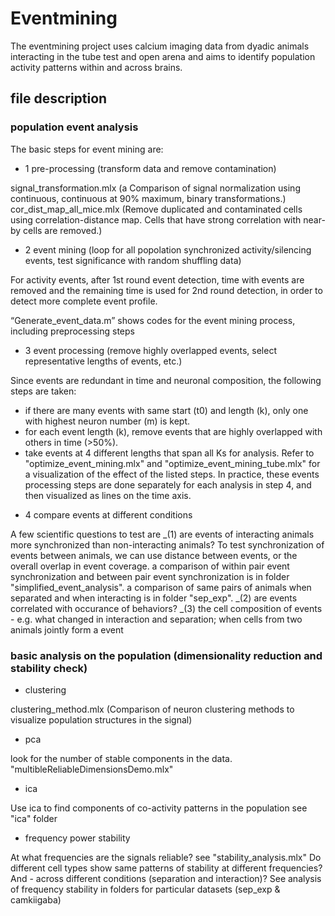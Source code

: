 # Eventmining
The eventmining project uses calcium imaging data from dyadic animals interacting in the tube test and open arena and aims to identify population activity patterns within and across brains. 

## file description 

### population event analysis 
The basic steps for event mining are: 
* 1 pre-processing (transform data and remove contamination)

signal_transformation.mlx (a Comparison of signal normalization using continuous, continuous at 90% maximum, binary transformations.)
cor_dist_map_all_mice.mlx (Remove duplicated and contaminated cells using correlation-distance map. Cells that have strong correlation with near-by cells are removed.)

* 2 event mining (loop for all popolation synchronized activity/silencing events, test significance with random shuffling data)

For activity events, after 1st round event detection, time with events are removed and the remaining time is used for 2nd round detection, in order to detect more complete event profile. 

“Generate_event_data.m” shows codes for the event mining process, including preprocessing steps

* 3 event processing (remove highly overlapped events, select representative lengths of events, etc.)

Since events are redundant in time and neuronal composition, the following steps are taken:
- if there are many events with same start (t0) and length (k), only one with highest neuron number (m) is kept.
- for each event length (k), remove events that are highly overlapped with others in time (>50%).
- take events at 4 different lengths that span all Ks for analysis. 
Refer to "optimize_event_mining.mlx" and "optimize_event_mining_tube.mlx" for a visualization of the effect of the listed steps. 
In practice, these events processing steps are done separately for each analysis in step 4, and then visualized as lines on the time axis. 

* 4 compare events at different conditions 

A few scientific questions to test are 
_(1) are events of interacting animals more synchronized than non-interacting animals?
To test synchronization of events between animals, we can use distance between events, or the overall overlap in event coverage. 
a comparison of within pair event synchronization and between pair event synchronization is in folder "simplified_event_analysis".
a comparison of same pairs of animals when separated and when interacting is in folder "sep_exp".
_(2) are events correlated with occurance of behaviors?
_(3) the cell composition of events - e.g. what changed in interaction and separation; when cells from two animals jointly form a event 

### basic analysis on the population (dimensionality reduction and stability check)
* clustering 

clustering_method.mlx (Comparison of neuron clustering methods to visualize population structures in the signal)

* pca 

look for the number of stable components in the data.
"multibleReliableDimensionsDemo.mlx"

* ica

Use ica to find components of co-activity patterns in the population
see "ica" folder

* frequency power stability 

At what frequencies are the signals reliable? 
see "stability_analysis.mlx" 
Do different cell types show same patterns of stability at different frequencies? And - across different conditions (separation and interaction)?
See analysis of frequency stability in folders for particular datasets (sep_exp & camkiigaba)
